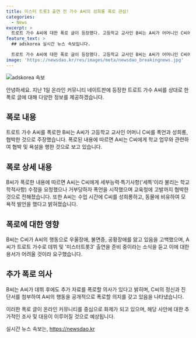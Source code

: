 ```yaml
---
title: 미스터 트롯3 출연 전 가수 A씨의 성희롱 폭로 관심!
categories:
  - News
excerpt: >
  트로트 가수 A씨에 대한 폭로 글이 등장했다. 고등학교 교사인 B씨는 A씨가 어머니인 C씨에게 폭언, 성희롱, 협박을 했다고 주장했고, 그에 대한 증거로 메시지를 공개했다. A씨는 C씨를 교무실로 불러 욕설한 뒤 교육청에 고소하겠다고 협박하고, 수업 시간에도 성희롱 발언을 했다. C씨는 A씨의 행동으로 우울장애, 불면증, 공황장애를 진단받아 정신과 치료를 받고 있다고 밝혔으며, A씨가 트로트 가수로 데뷔 준비 중이라고 지적하며 사과를 요구했다. B씨는 A씨의 데뷔 후 실명과 추가 자료를 폭로할 의향을 밝히며, C씨의 정신과 진단서를 첨부했다.
feature_text: >
  ## adskorea 실시간 뉴스 속보입니다.

  트로트 가수 A씨에 대한 폭로 글이 등장했다. 고등학교 교사인 B씨는 A씨가 어머니인 C씨에게 폭언, 성희롱, 협박을 했다고 주장했고, 그에 대한 증거로 메시지를 공개했다. A씨는 C씨를 교무실로 불러 욕설한 뒤 교육청에 고소하겠다고 협박하고, 수업 시간에도 성희롱 발언을 했다. C씨는 A씨의 행동으로 우울장애, 불면증, 공황장애를 진단받아 정신과 치료를 받고 있다고 밝혔으며, A씨가 트로트 가수로 데뷔 준비 중이라고 지적하며 사과를 요구했다. B씨는 A씨의 데뷔 후 실명과 추가 자료를 폭로할 의향을 밝히며, C씨의 정신과 진단서를 첨부했다.
image: 'https://newsdao.kr/res/images/meta/newsdao_breakingnews.jpg'
---
```


<p><img src="https://newsdao.kr/res/images/meta/newsdao_breakingnews.jpg" alt="adskorea 속보" /></p>

<p>안녕하세요. 지난 1일 온라인 커뮤니티 네이트판에 등장한 트로트 가수 A씨를 상대로 한 폭로 글에 대해 다양한 정보를 제공하겠습니다.</p>

<h2 data-ke-size="size26">폭로 내용</h2>

<p data-ke-size="size16">트로트 가수 A씨를 폭로한 B씨는 A씨가 고등학교 교사인 어머니 C씨를 폭언과 성희롱, 협박한 것으로 주장했습니다. 폭로된 내용에 따르면 A씨는 C씨에게 학교 업무와 관련하여 협박 및 욕설을 행한 것으로 보고 있습니다.</p>

<h2 data-ke-size="size26">폭로 상세 내용</h2>

<p data-ke-size="size16">B씨가 폭로한 내용에 따르면 A씨는 C씨에게 세부능력·특기사항('세특'이라 불리는 학교 학적사항) 수정을 요청했으나 거부당하자 폭언을 시작했으며 교육청에 고발까지 협박한 것으로 전해졌습니다. 또한 A씨는 수업 시간에 C씨를 성희롱하고, 동물에 비유하여 모욕적 발언을 했다고 밝혀졌습니다.</p>

<h2 data-ke-size="size26">폭로에 대한 영향</h2>

<p data-ke-size="size16">B씨는 C씨가 A씨의 행동으로 우울장애, 불면증, 공황장애를 앓고 있음을 고백했으며, A씨가 트로트 가수로 데뷔 및 '미스터트롯3' 출연을 준비 중이라는 소식을 듣고 이에 대한 용서가 어려울 것이라 요구했습니다.</p>

<h2 data-ke-size="size26">추가 폭로 의사</h2>

<p data-ke-size="size16">B씨는 A씨가 데뷔 후에도 추가 자료를 폭로할 의사가 있다고 밝히며, C씨의 정신과 진단서를 첨부하여 A씨의 행동을 공개적으로 폭로할 의지를 갖고 있음을 나타냈습니다.</p>

<p>이러한 폭로 글이 온라인 커뮤니티를 중심으로 화제가 되고 있으며, 해당 사안에 대한 추가적인 조사 및 대응이 이루어질 것으로 예상됩니다.</p>
실시간 뉴스 속보는, <a href="https://newsdao.kr" rel="dofollow">https://newsdao.kr</a>


